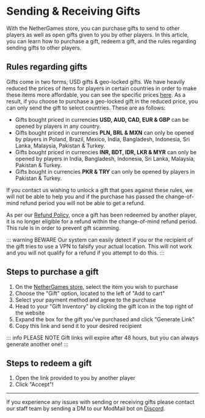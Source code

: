 # Sending & Receiving Gifts

With the NetherGames store, you can purchase gifts to send to other players as well as open gifts given to you by other players. In this article, you can learn how to purchase a gift, redeem a gift, and the rules regarding sending gifts to other players.

## Rules regarding gifts
Gifts come in two forms, USD gifts & geo-locked gifts. We have heavily reduced the prices of items for players in certain countries in order to make these items more affordable, you can see the specific prices [here](https://support.nethergames.org/localised-pricing). As a result, if you choose to purchase a geo-locked gift in the reduced price, you can only send the gift to select countries. These are as follows:

* Gifts bought priced in currencies **USD, AUD, CAD, EUR & GBP** can be opened by players in any country.
* Gifts bought priced in currencies **PLN, BRL & MXN** can only be opened by players in Poland, Brazil, Mexico, India, Bangladesh, Indonesia, Sri Lanka, Malaysia, Pakistan & Turkey.
* Gifts bought priced in currencies **INR, BDT, IDR, LKR & MYR** can only be opened by players in India, Bangladesh, Indonesia, Sri Lanka, Malaysia, Pakistan & Turkey.
* Gifts bought in currencies **PKR & TRY** can only be opened by players in Pakistan & Turkey.

If you contact us wishing to unlock a gift that goes against these rules, we will not be able to help you and if the purchase has passed the change-of-mind refund period you will not be able to get a refund.

As per our [Refund Policy](https://support.nethergames.org/localised-pricing), once a gift has been redeemed by another player, it is no longer eligible for a refund within the change-of-mind refund period. This rule is in order to prevent gift scamming.

::: warning BEWARE
Our system can easily detect if you or the recipient of the gift tries to use a VPN to falsify your actual location. This will not work and you will not qualify for a refund if you attempt to do this.
:::

## Steps to purchase a gift

1. On the [NetherGames store](https://store.nethergames.org), select the item you wish to purchase
2. Choose the "Gift" option, located to the left of "Add to cart"
3. Select your payment method and agree to the purchase
4. Head to your "Gift Inventory" by clicking the gift icon in the top right of the website
5. Expand the box for the gift you've purchased and click "Generate Link"
6. Copy this link and send it to your desired recipient

::: info PLEASE NOTE
Gift links will expire after 48 hours, but you can always generate another one!
:::

## Steps to redeem a gift

1. Open the link provided to you by another player
2. Click "Accept"!

---

If you experience any issues with sending or receiving gifts please contact our staff team by sending a DM to our ModMail bot on [Discord](https://discord.gg/ng).

